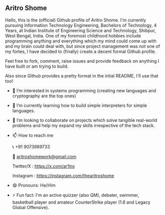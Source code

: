 ## Aritro Shome
Hello, this is the (official) Github profile of Aritro Shome. I'm currently pursuing Information Technology Engineering, Bachelors of Technology, 4 Years, at Indian Institute of Engineering Science and Technology, Shibpur, West Bengal, India. One of my foremost childhood hobbies include programming anything and everything which my mind could come up with and my brain could deal with, but since project management was _not_ one of my fortes, I have decided to (finally) create a decent formal Github profile. 

Feel free to fork, comment, raise issues and provide feedback on anything I have built or am trying to build. 

Also since Github provides a pretty format in the intial README, I'll use that too!

- 👀 I’m interested in systems programming (creating new languages and cryptography are the top ones)
- 🌱 I’m currently learning how to build simple interpreters for simple languages.
- 💞️ I’m looking to collaborate on projects which solve tangible real-world problems and help my expand my skills irrespective of the tech stack.
- 📫 How to reach me
  
  📞 +91 9073989733

  📧 aritroshomework@gmail.com

  Twitter/X : https://x.com/ar1tro

  Instagram : https://instagram.com/thearitroshome
- 😄 Pronouns: He/Him
- ⚡ Fun fact: I'm an active quizzer (also QM), debater, swimmer, basketball player and amateur CounterStrike player (1.6 and Legacy Global Offensive).
